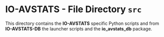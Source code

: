 # IO-AVSTATS - File Directory **`src`**

This directory contains the **IO-AVSTATS** specific Python scripts and from **IO-AVSTATS-DB** the launcher scripts and the **io_avstats_db** package.
